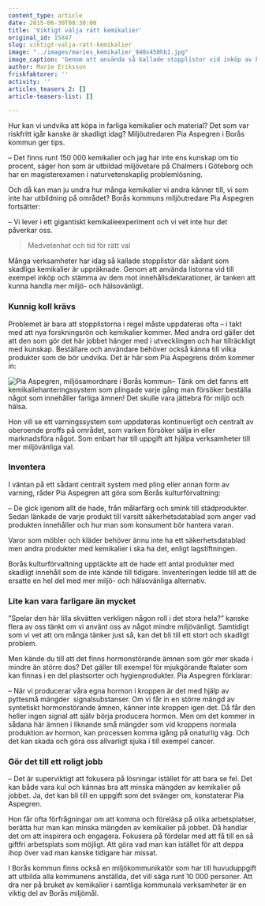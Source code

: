 ```yaml
---
content_type: article
date: 2015-06-30T08:30:00
title: 'Viktigt välja rätt kemikalier'
original_id: 15847
slug: viktigt-valja-ratt-kemikalier
image: "../images/maries_kemikalier_940x450hb1.jpg"
image_caption: 'Genom att använda så kallade stopplistor vid inköp av kemikalier kan man stämma av innehållet mot innehållsdeklarationen och på så sätt handla mer miljö- och hälsovänligt.'
author: Marie Eriksson
friskfaktorer: ''
activity: ''
articles_teasers_2: []
article-teasers-list: []

---
```


Hur kan vi undvika att köpa in farliga kemikalier och material? Det som var riskfritt igår kanske är skadligt idag? Miljöutredaren Pia Aspegren i Borås kommun ger tips.

– Det finns runt 150 000 kemikalier och jag har inte ens kunskap om tio procent, säger hon som är utbildad miljövetare på Chalmers i Göteborg och har en magisterexamen i naturvetenskaplig problemlösning.

Och då kan man ju undra hur många kemikalier vi andra känner till, vi som inte har utbildning på området? Borås kommuns miljöutredare Pia Aspegren fortsätter:

– Vi lever i ett gigantiskt kemikalieexperiment och vi vet inte hur det påverkar oss.

> Medvetenhet och tid för rätt val

Många verksamheter har idag så kallade stopplistor där sådant som skadliga kemikalier är uppräknade. Genom att använda listorna vid till exempel inköp och stämma av dem mot innehållsdeklarationer, är tanken att kunna handla mer miljö- och hälsovänligt.

### Kunnig koll krävs

Problemet är bara att stopplistorna i regel måste uppdateras ofta – i takt med att nya forskningsrön och kemikalier kommer. Med andra ord gäller det att den som gör det här jobbet hänger med i utvecklingen och har tillräckligt med kunskap. Beställare och användare behöver också känna till vilka produkter som de bör undvika. Det är här som Pia Aspegrens dröm kommer in:

![Pia Aspegren, miljösamordnare i Borås kommun](https://www.suntarbetsliv.se/wp-content/uploads/2015/06/piaaspegren_ab2-1.jpg "Pia Aspegren")– Tänk om det fanns ett kemikaliehanteringssystem som plingade varje gång man försöker beställa något som innehåller farliga ämnen! Det skulle vara jättebra för miljö och hälsa.

Hon vill se ett varningssystem som uppdateras kontinuerligt och centralt av oberoende proffs på området, som varken försöker sälja in eller marknadsföra något. Som enbart har till uppgift att hjälpa verksamheter till mer miljövänliga val.

### Inventera

I väntan på ett sådant centralt system med pling eller annan form av varning, råder Pia Aspegren att göra som Borås kulturförvaltning:

– De gick igenom allt de hade, från målarfärg och smink till städprodukter. Sedan länkade de varje produkt till varsitt säkerhetsdatablad som anger vad produkten innehåller och hur man som konsument bör hantera varan.

Varor som möbler och kläder behöver ännu inte ha ett säkerhetsdatablad men andra produkter med kemikalier i ska ha det, enligt lagstiftningen.

Borås kulturförvaltning upptäckte att de hade ett antal produkter med skadligt innehåll som de inte kände till tidigare. Inventeringen ledde till att de ersatte en hel del med mer miljö- och hälsovänliga alternativ.

### Lite kan vara farligare än mycket

”Spelar den här lilla skvätten verkligen någon roll i det stora hela?” kanske flera av oss tänkt om vi använt oss av något mindre miljövänligt. Samtidigt som vi vet att om många tänker just så, kan det bli till ett stort och skadligt problem.

Men kände du till att det finns hormonstörande ämnen som gör mer skada i mindre än större dos? Det gäller till exempel för mjukgörande ftalater som kan finnas i en del plastsorter och hygienprodukter. Pia Aspegren förklarar:

– När vi producerar våra egna hormon i kroppen är det med hjälp av pyttesmå mängder  signalsubstanser. Om vi får in en större mängd av syntetiskt hormonstörande ämnen, känner inte kroppen igen det. Då får den heller ingen signal att själv börja producera hormon. Men om det kommer in sådana här ämnen i liknande små mängder som vid kroppens normala produktion av hormon, kan processen komma igång på onaturlig väg. Och det kan skada och göra oss allvarligt sjuka i till exempel cancer.

### Gör det till ett roligt jobb

– Det är superviktigt att fokusera på lösningar istället för att bara se fel. Det kan både vara kul och kännas bra att minska mängden av kemikalier på jobbet. Ja, det kan bli till en uppgift som det svänger om, konstaterar Pia Aspegren.

Hon får ofta förfrågningar om att komma och föreläsa på olika arbetsplatser, berätta hur man kan minska mängden av kemikalier på jobbet. Då handlar det om att inspirera och engagera. Fokusera på fördelar med att få till en så giftfri arbetsplats som möjligt. Att göra vad man kan istället för att deppa ihop över vad man kanske tidigare har missat.

I Borås kommun finns också en miljökommunikatör som har till huvuduppgift att utbilda alla kommunens anställda, det vill säga runt 10 000 personer. Att dra ner på bruket av kemikalier i samtliga kommunala verksamheter är en viktig del av Borås miljömål.

